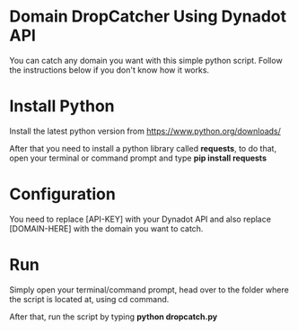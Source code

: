 # Domain DropCatcher Using Dynadot API
You can catch any domain you want with this simple python script. Follow the instructions below if you don't know how it works.

# Install Python
Install the latest python version from https://www.python.org/downloads/

After that you need to install a python library called **requests**, to do that, open your terminal or command prompt and type **pip install requests**

# Configuration
You need to replace [API-KEY] with your Dynadot API and also replace [DOMAIN-HERE] with the domain you want to catch.

# Run
Simply open your terminal/command prompt, head over to the folder where the script is located at, using cd command.

After that, run the script by typing **python dropcatch.py**

